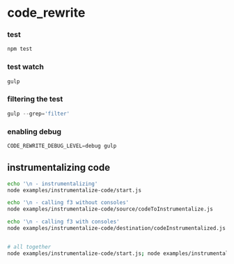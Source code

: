 code_rewrite
============

### test
```js
npm test
```

### test watch
```js
gulp
```

### filtering the test
```js
gulp --grep='filter'
```

### enabling debug
```js
CODE_REWRITE_DEBUG_LEVEL=debug gulp
```

## instrumentalizing code
```sh
echo '\n - instrumentalizing'
node examples/instrumentalize-code/start.js

echo '\n - calling f3 without consoles'
node examples/instrumentalize-code/source/codeToInstrumentalize.js

echo '\n - calling f3 with consoles'
node examples/instrumentalize-code/destination/codeInstrumentalized.js


# all together
node examples/instrumentalize-code/start.js; node examples/instrumentalize-code/source/codeToInstrumentalize.js; node examples/instrumentalize-code/destination/codeInstrumentalized.js
```
